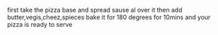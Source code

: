 first take the pizza base and spread sause al over it then add butter,vegis,cheez,spieces 
bake it for 180 degrees for 10mins 
and your pizza is ready to serve 